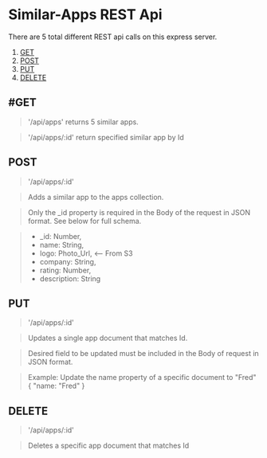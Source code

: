 
# Similar-Apps REST Api

There are 5 total different REST api calls on this express server.

1. [GET](#GET)
2. [POST](#POST)
3. [PUT](#PUT)
4. [DELETE](#DELETE)

## #GET

> '/api/apps' returns 5 similar apps.

> '/api/apps/:id' return specified similar app by Id

## POST

> '/api/apps/:id'

> Adds a similar app to the apps collection.

> Only the _id property is required in the Body of the request in JSON format. See below for full schema.

> - _id: Number,
>- name: String,
>- logo: Photo_Url, <-- From S3
>- company: String,
>- rating: Number,
>- description: String
## PUT

> '/api/apps/:id'

> Updates a single app document that matches Id.

> Desired field to be updated must be included in the Body of request in JSON format.

> Example: Update the name property of a specific document to "Fred" { "name: "Fred" }

## DELETE
> '/api/apps/:id'

> Deletes a specific app document that matches Id